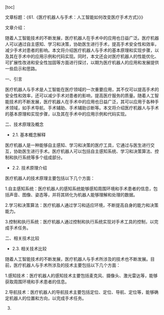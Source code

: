 
[toc]                    
                
                
文章标题：《61.《医疗机器人与手术：人工智能如何改变医疗手术方式》》》

文章介绍：

随着人工智能技术的不断发展，医疗机器人在手术中的应用也日益广泛。医疗机器人可以通过自主感知、学习和决策，协助医生进行手术，提高手术安全性和效率，减少手术对患者的影响。本文将介绍医疗机器人与手术的基本原理和实现步骤，以及其在手术中的应用示例和代码实现。同时，本文还会对医疗机器人的性能优化、可扩展性改进和安全性加固等方面进行探讨，以期为医疗机器人的应用和发展提供一些启示和思路。

一、引言

医疗机器人与手术是人工智能在医疗领域的一次重要应用，其不仅可以提高手术的安全性和效率，还可以减少手术对患者的影响，提高医疗服务的质量。随着人工智能技术的不断发展，医疗机器人在手术中的应用也日益广泛，其可以应用于各种手术领域，如手术导航、手术辅助、手术辅助诊断等。本文将介绍医疗机器人与手术的基本原理和实现步骤，以及其在手术中的应用示例和代码实现。

二、技术原理及概念

- 2.1. 基本概念解释

医疗机器人是一种能够自主感知、学习和决策的医疗工具，它通过与医生进行交互，协助医生进行手术。医疗机器人可以包括自主感知系统、学习和决策算法、控制和执行系统等多个组成部分。

- 2.2. 技术原理介绍

医疗机器人的技术原理主要包括以下几个方面：

1.自主感知系统：医疗机器人的感知系统能够感知周围环境和手术患者的信息，包括声音、图像、姿态等，并将其转化为机器人能够理解和处理的数据。

2.学习和决策算法：医疗机器人通过学习和适应环境，不断提高自身的能力和决策能力。

3.控制和执行系统：医疗机器人通过控制和执行系统实现对手术工具的控制，以完成手术任务。

二、相关技术比较

- 2.3. 相关技术比较

随着人工智能技术的不断发展，医疗机器人与手术所涉及的技术也不断发展。目前，医疗机器人与手术所涉及的技术主要包括以下几个方面：

1.感知技术：医疗机器人的感知技术主要包括麦克风、摄像头、激光雷达等，能够获取周围环境和手术患者的信息。

2.导航技术：医疗机器人的导航技术主要包括定位、定位、导航、定位等，能够确定机器人的位置和方向，以完成手术任务。

3.

